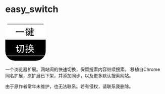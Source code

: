# easy_switch
![图标](icon128.png)

一个浏览器扩展。网站间的快速切换，保留搜索内容继续搜索。
移植自Chrome同名扩展，原扩展已下架，并添加同步，以及更多默认搜索网站。

由于原作者常年未维护，也无法联系。若有侵权，请联系我删除。
